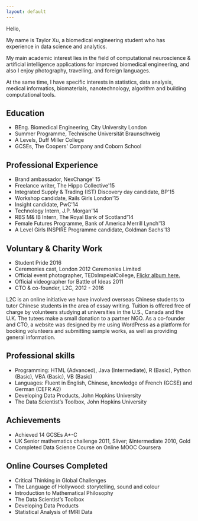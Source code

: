 ```yaml
---
layout: default
---
```

Hello,

My name is Taylor Xu, a biomedical engineering student who has experience in data science and analytics.

My main academic interest lies in the field of computational neuroscience & artificial intelligence applications for improved biomedical engineering, and also I enjoy photography, travelling, and foreign languages.

At the same time, I have specific interests in statistics, data analysis, medical informatics, biomaterials, nanotechnology, algorithm and building computational tools.

## Education


- BEng. Biomedical Engineering, City University London
- Summer Programme, Technische Universität Braunschweig
- A Levels, Duff Miller College
- GCSEs, The Coopers' Company and Coborn School


## Professional Experience


- Brand ambassador, NexChange' 15
- Freelance writer, The Hippo Collective'15                                                                       
- Integrated Supply & Trading (IST) Discovery day candidate, BP'15
- Workshop candidate, Rails Girls London'15
- Insight candidate, PwC'14
- Technology Intern, J.P. Morgan'14
- RBS M& IB Intern, The Royal Bank of Scotland'14
- Female Futures Programme, Bank of America Merrill Lynch'13
- A Level Girls INSPIRE Programme candidate, Goldman Sachs'13

## Voluntary & Charity Work

- Student Pride 2016
- Ceremonies cast, London 2012 Ceremonies Limited
- Official event photographer, TEDxImpeialCollege, [Flickr album here.](https://www.flickr.com/photos/tedximperialcollege/tags/taylorxu/) 
- Official videographer for Battle of Ideas 2011
- CTO & co-founder, L2C, 2012 - 2016 		
		                                              
L2C is an online initiative we have involved overseas Chinese students to tutor Chinese students in the area of essay writing. Tuition is offered free of charge by volunteers studying at universities in the U.S., Canada and the U.K. The tutees make a small donation to a partner NGO. As a co-founder and CTO, a website was designed by me using WordPress as a platform for booking volunteers and submitting sample works, as well as providing general information. 

                                             
## Professional skills

- Programming: HTML (Advanced), Java (Intermediate), R (Basic), Python (Basic), VBA (Basic), VB (Basic)
- Languages: Fluent in English, Chinese, knowledge of French (GCSE) and German (CEFR A2)
- Developing Data Products, John Hopkins University
- The Data Scientist’s Toolbox, John Hopkins University

## Achievements

- Achieved 14 GCSEs A*-C 
- UK Senior mathematics challenge 2011, Sliver; &Intermediate 2010, Gold
- Completed Data Science Course on Online MOOC Coursera

## Online Courses Completed

- Critical Thinking in Global Challenges
- The Language of Hollywood: storytelling, sound and colour
- Introduction to Mathematical Philosophy
- The Data Scientist’s Toolbox
- Developing Data Products
- Statistical Analysis of fMRI Data

